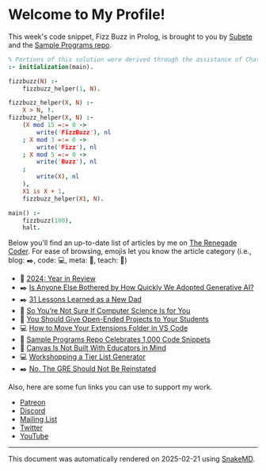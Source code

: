 # Welcome to My Profile!

This week's code snippet, Fizz Buzz in Prolog, is brought to you by [Subete](https://subete.jeremygrifski.com/en/latest/) and the [Sample Programs repo](https://sampleprograms.io/).

```Prolog
% Portions of this solution were derived through the assistance of ChatGPT.
:- initialization(main).

fizzbuzz(N) :-
    fizzbuzz_helper(1, N).

fizzbuzz_helper(X, N) :-
    X > N, !.
fizzbuzz_helper(X, N) :-
    (X mod 15 =:= 0 ->
        write('FizzBuzz'), nl
    ; X mod 3 =:= 0 ->
        write('Fizz'), nl
    ; X mod 5 =:= 0 ->
        write('Buzz'), nl
    ;
        write(X), nl
    ),
    X1 is X + 1,
    fizzbuzz_helper(X1, N).

main() :-
    fizzbuzz(100),
    halt.
```

Below you'll find an up-to-date list of articles by me on [The Renegade Coder](https://therenegadecoder.com). For ease of browsing, emojis let you know the article category (i.e., blog: :black_nib:, code: :computer:, meta: :thought_balloon:, teach: :apple:)

- :thought_balloon: [2024: Year in Review](https://therenegadecoder.com/meta/2024-year-in-review/)
- :black_nib: [Is Anyone Else Bothered by How Quickly We Adopted Generative AI?](https://therenegadecoder.com/blog/is-anyone-else-bothered-by-how-quickly-we-adopted-generative-ai/)
- :black_nib: [31 Lessons Learned as a New Dad](https://therenegadecoder.com/blog/31-lessons-learned-as-a-new-dad/)
- :apple: [So You’re Not Sure If Computer Science Is for You](https://therenegadecoder.com/teach/so-youre-not-sure-if-computer-science-is-for-you/)
- :apple: [You Should Give Open-Ended Projects to Your Students](https://therenegadecoder.com/teach/you-should-give-open-ended-projects-to-your-students/)
- :computer: [How to Move Your Extensions Folder in VS Code](https://therenegadecoder.com/code/how-to-move-your-extensions-folder-in-vs-code/)
- :thought_balloon: [Sample Programs Repo Celebrates 1,000 Code Snippets](https://therenegadecoder.com/meta/sample-programs-repo-celebrates-1000-code-snippets/)
- :apple: [Canvas Is Not Built With Educators in Mind](https://therenegadecoder.com/teach/canvas-is-not-built-with-educators-in-mind/)
- :computer: [Workshopping a Tier List Generator](https://therenegadecoder.com/code/workshopping-a-tier-list-generator/)
- :black_nib: [No, The GRE Should Not Be Reinstated](https://therenegadecoder.com/blog/no-the-gre-should-not-be-reinstated/)

Also, here are some fun links you can use to support my work.

- [Patreon](https://www.patreon.com/TheRenegadeCoder)
- [Discord](https://discord.gg/Jhmtj7Z)
- [Mailing List](https://therenegadecoder.com/about/newsletter)
- [Twitter](https://twitter.com/RenegadeCoder94)
- [YouTube](https://www.youtube.com/channel/UCpyoVwOqYRlSAEUPEn7P9hw)

***

This document was automatically rendered on 2025-02-21 using [SnakeMD](https://www.snakemd.io).